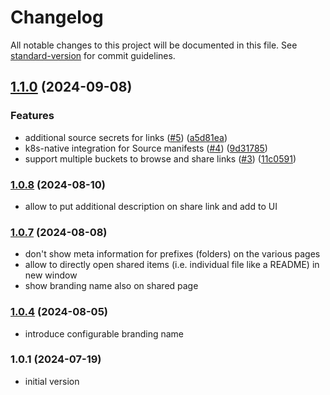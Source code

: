 # Changelog

All notable changes to this project will be documented in this file. See [standard-version](https://github.com/conventional-changelog/standard-version) for commit guidelines.

## [1.1.0](https://github.com/versioneer-tech/package-r/compare/v1.0.8...v1.1.0) (2024-09-08)


### Features

* additional source secrets for links ([#5](https://github.com/versioneer-tech/package-r/issues/5)) ([a5d81ea](https://github.com/versioneer-tech/package-r/commit/a5d81ea969d92242e9677378a78c44775b083ee1))
* k8s-native integration for Source manifests ([#4](https://github.com/versioneer-tech/package-r/issues/4)) ([9d31785](https://github.com/versioneer-tech/package-r/commit/9d31785fe66746886fb0d771472ac4f0d4234532))
* support multiple buckets to browse and share links ([#3](https://github.com/versioneer-tech/package-r/issues/3)) ([11c0591](https://github.com/versioneer-tech/package-r/commit/11c059130265b2fbe4235f9e272f67f45bab5671))

### [1.0.8](https://github.com/versioneer-tech/package-r/compare/v1.0.7...v1.0.8) (2024-08-10)

- allow to put additional description on share link and add to UI

### [1.0.7](https://github.com/versioneer-tech/package-r/compare/v1.0.4...v1.0.7) (2024-08-08)

- don't show meta information for prefixes (folders) on the various pages
- allow to directly open shared items (i.e. individual file like a README) in new window
- show branding name also on shared page

### [1.0.4](https://github.com/versioneer-tech/package-r/compare/v1.0.1...v1.0.4) (2024-08-05)

- introduce configurable branding name

### 1.0.1 (2024-07-19)

- initial version